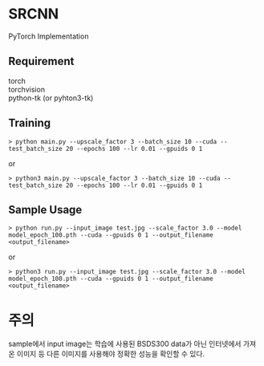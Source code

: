 # SRCNN
PyTorch Implementation

## Requirement
torch  
torchvision  
python-tk (or pyhton3-tk)  

## Training

	> python main.py --upscale_factor 3 --batch_size 10 --cuda --test_batch_size 20 --epochs 100 --lr 0.01 --gpuids 0 1

or

	> python3 main.py --upscale_factor 3 --batch_size 10 --cuda --test_batch_size 20 --epochs 100 --lr 0.01 --gpuids 0 1

## Sample Usage

	> python run.py --input_image test.jpg --scale_factor 3.0 --model model_epoch_100.pth --cuda --gpuids 0 1 --output_filename <output_filename>

or

	> python3 run.py --input_image test.jpg --scale_factor 3.0 --model model_epoch_100.pth --cuda --gpuids 0 1 --output_filename <output_filename>

# 주의
sample에서 input image는 학습에 사용된 BSDS300 data가 아닌 인터넷에서 가져온 이미지 등 다른 이미지를 사용해야 정확한 성능을 확인할 수 있다.
